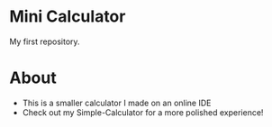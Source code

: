 # Mini Calculator
My first repository.

# About
- This is a smaller calculator I made on an online IDE
- Check out my Simple-Calculator for a more polished experience!
